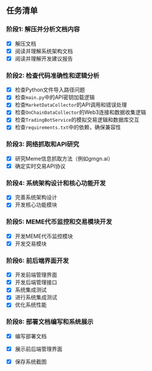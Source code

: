 ## 任务清单

### 阶段1: 解压并分析文档内容
- [x] 解压文档
- [x] 阅读并理解系统架构文档
- [x] 阅读并理解开发建议报告

### 阶段2: 检查代码准确性和逻辑分析
- [x] 检查Python文件导入路径问题
- [x] 检查`main.py`中的API密钥加载逻辑
- [x] 检查`MarketDataCollector`的API调用和错误处理
- [x] 检查`OnChainDataCollector`的Web3连接和数据收集逻辑
- [x] 检查`TradingBotService`的模拟交易逻辑和数据库交互
- [x] 检查`requirements.txt`中的依赖，确保兼容性

### 阶段3: 网络抓取和API研究
- [x] 研究Meme信息抓取方法（例如gmgn.ai）
- [x] 确定实时交易API协议

### 阶段4: 系统架构设计和核心功能开发
- [x] 完善系统架构设计
- [x] 开发核心功能模块

### 阶段5: MEME代币监控和交易模块开发
- [x] 开发MEME代币监控模块
- [x] 开发交易模块

### 阶段6: 前后端界面开发
- [x] 开发前端管理界面
- [x] 开发后端管理接口
- [x] 系统集成测试
- [x] 进行系统集成测试
- [x] 优化系统性能

### 阶段8: 部署文档编写和系统展示
- [x] 编写部署文档
- [x] 展示前后端管理界面
- [x] 保存系统截图

